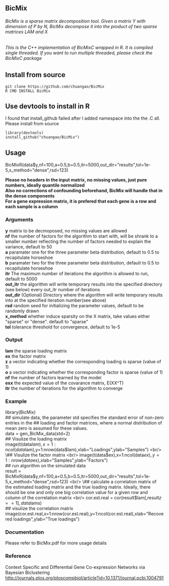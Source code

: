 ## BicMix

###### BicMix is a sparse matrix decomposition tool. Given a matrix Y with dimension of P by N, BicMix decompose it into the product of two sparse matrices LAM and X

###### This is the C++ implementation of BicMixC wrapped in R. It is compiled single threaded. If you want to run multiple threaded, please check the BicMixC package 


## Install from source

`git clone https://github.com/chuangao/BicMix` <br/>
`R CMD INSTALL BicMix` <br/>

## Use devtools to install in R

I found that install_github failed after I added namespace into the the .C all. Please install from source  

`library(devtools)` <br/>
`install_github("chuangao/BicMix")` <br/>

## Usage

BicMixR(data$y,nf=100,a=0.5,b=0.5,itr=5000,out_dir="results",tol=1e-5,x_method="dense",rsd=123) <br/>

**Please no headers in the input matrix, no missing values, just pure numbers, ideally quantile normalized** <br/>
**Also no corrections of confounding beforehand, BicMix will handle that in the dense components** <br/>
**For a gene expression matrix, it is prefered that each gene is a row and each sample is a column** <br/> 

### Arguments
**y** matrix to be decmoposed, no missing values are allowed <br/>
**nf** the number of factors for the algorithm to start with, will be shrank to a smaller number reflecting the number of factors needed to explain the variance, default to 50 <br/>
**a** paramater one for the three parameter beta distribution, default to 0.5 to recapitulate horseshoe <br/>
**b** paramater two for the three parameter beta distribution, default to 0.5 to recapitulate horseshoe <br/>
**itr** The maximum number of iterations the algorithm is allowed to run, default to 5000 <br/>
**out_itr** the algorithm will write temporary results into the specified directory (see below) every out_itr number of iterations <br/>
**out_dir** (Optional) Directory where the algorithm will write temporary results into at the specified iteration number(see above) <br/>
**rsd** random seed for initializing the parameter values, default to be randomly drawn <br/>
**x_method** whether induce sparsity on the X matrix, take values either "sparse" or "dense". default to "sparse" <br/>
**tol** tolerance threshold for convergence, default to 1e-5 <br/>


### Output
**lam** the sparse loading matrix <br/>
**ex** the factor matrix <br/>
**z** a vector indicating whether the corresponding loading is sparse (value of 1) <br/> 
**o** a vector indicating whether the corresponding factor is sparse (value of 1) <br/> 
**nf** the number of factors learned by the model <br/>
**exx** the expected value of the covarance matrix, E(XX^T) <br/>
**itr** the number of iterations for the algorithm to converge <br/>

### Example
library(BicMix)<br/>
\## simulate data, the parameter std specifies the standard error of non-zero entries in the ## loading and factor matrices, where a normal distribution of mean zero is assumed for these values. <br/>
data = gen_BicMix_data(std=2) <br/>
\## Visulize the loading matrix  <br/>
image(t(data$lam),x=1:ncol(data$lam),y=1:nrow(data$lam),xlab="Loadings",ylab="Samples") <br/>
\## Visulize the factor matrix <br/>
image(t(data$ex),x=1:ncol(data$ex),y=1:nrow(data$ex),xlab="Samples",ylab="Factors") <br/>
\## run algorithm on the simulated data <br/>
result = BicMixR(data$y,nf=100,a=0.5,b=0.5,itr=5000,out_dir="results",tol=1e-5,x_method="dense",rsd=123) <br/>
\## calculate a correlation matrix of the estimated loading matrix and the true loading matrix. Ideally, there should be one and only one big correlation value for a given row and column of the correlation matrix <br/>
cor.est.real = cor(result$lam[,result$z==1],data$lams) <br/>
\## visulize the correlation matrix <br/>
image(cor.est.real,x=1:nrow(cor.est.real),y=1:ncol(cor.est.real),xlab="Recovered loadings",ylab="True loadings") <br/>

### Documentation
Please refer to BicMix.pdf for more usage details <br/>

### Reference
Context Specific and Differential Gene Co-expression Networks via Bayesian Biclustering <br/>
http://journals.plos.org/ploscompbiol/article?id=10.1371/journal.pcbi.1004791



